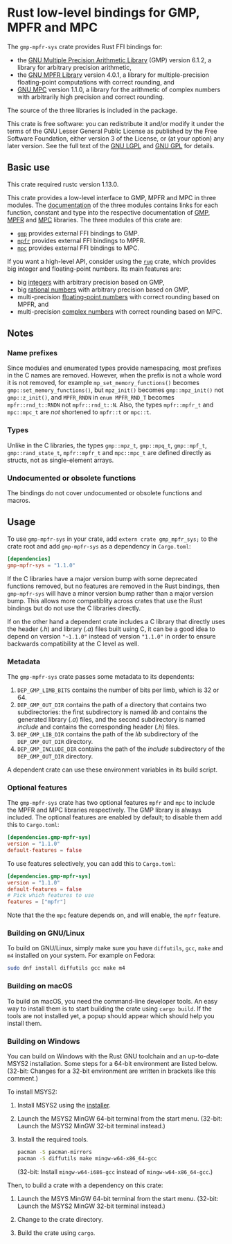 # Rust low-level bindings for GMP, MPFR and MPC

The `gmp-mpfr-sys` crate provides Rust FFI bindings for:

* the [GNU Multiple Precision Arithmetic Library][gmp] (GMP) version
  6.1.2, a library for arbitrary precision arithmetic,
* the [GNU MPFR Library][mpfr] version 4.0.1, a library for
  multiple-precision floating-point computations with correct
  rounding, and
* [GNU MPC][mpc] version 1.1.0, a library for the arithmetic of
  complex numbers with arbitrarily high precision and correct
  rounding.

The source of the three libraries is included in the package.

This crate is free software: you can redistribute it and/or modify it
under the terms of the GNU Lesser General Public License as published
by the Free Software Foundation, either version 3 of the License, or
(at your option) any later version. See the full text of the
[GNU LGPL][lgpl] and [GNU GPL][gpl] for details.

## Basic use

This crate required rustc version 1.13.0.

This crate provides a low-level interface to GMP, MPFR and MPC in
three modules. The [documentation][sys] of the three modules contains
links for each function, constant and type into the respective
documentation of [GMP][gmp doc], [MPFR][mpfr doc] and [MPC][mpc doc]
libraries. The three modules of this crate are:

* [`gmp`][sys gmp] provides external FFI bindings to GMP.
* [`mpfr`][sys mpfr] provides external FFI bindings to MPFR.
* [`mpc`][sys mpc] provides external FFI bindings to MPC.

If you want a high-level API, consider using the [`rug`][rug] crate,
which provides big integer and floating-point numbers. Its main
features are:

* big [integers][rug int] with arbitrary precision based on GMP,
* big [rational numbers][rug rat] with arbitrary precision based on
  GMP,
* multi-precision [floating-point numbers][rug flo] with correct
  rounding based on MPFR, and
* multi-precision [complex numbers][rug com] with correct rounding
  based on MPC.

## Notes

### Name prefixes

Since modules and enumerated types provide namespacing, most prefixes
in the C names are removed. However, when the prefix is not a whole
word it is not removed, for example `mp_set_memory_functions()`
becomes `gmp::set_memory_functions()`, but `mpz_init()` becomes
`gmp::mpz_init()` not `gmp::z_init()`, and `MPFR_RNDN` in
`enum MPFR_RND_T` becomes `mpfr::rnd_t::RNDN` not `mpfr::rnd_t::N`.
Also, the types `mpfr::mpfr_t` and `mpc::mpc_t` are *not* shortened to
`mpfr::t` or `mpc::t`.

### Types

Unlike in the C libraries, the types `gmp::mpz_t`, `gmp::mpq_t`,
`gmp::mpf_t`, `gmp::rand_state_t`, `mpfr::mpfr_t` and `mpc::mpc_t` are
defined directly as structs, not as single-element arrays.

### Undocumented or obsolete functions

The bindings do not cover undocumented or obsolete functions and
macros.

## Usage

To use `gmp-mpfr-sys` in your crate, add `extern crate gmp_mpfr_sys;`
to the crate root and add `gmp-mpfr-sys` as a dependency in
`Cargo.toml`:

```toml
[dependencies]
gmp-mpfr-sys = "1.1.0"
```

If the C libraries have a major version bump with some deprecated
functions removed, but no features are removed in the Rust bindings,
then `gmp-mpfr-sys` will have a minor version bump rather than a major
version bump. This allows more compatiblity across crates that use the
Rust bindings but do not use the C libraries directly.

If on the other hand a dependent crate includes a C library that
directly uses the header (*.h*) and library (*.a*) files built using
C, it can be a good idea to depend on version `"~1.1.0"` instead of
version `"1.1.0"` in order to ensure backwards compatibility at the C
level as well.

### Metadata

The `gmp-mpfr-sys` crate passes some metadata to its dependents:

1. `DEP_GMP_LIMB_BITS` contains the number of bits per limb, which is
   32 or 64.
2. `DEP_GMP_OUT_DIR` contains the path of a directory that contains
   two subdirectories: the first subdirectory is named *lib* and
   contains the generated library (*.a*) files, and the second
   subdirectory is named *include* and contains the corresponding
   header (*.h*) files.
3. `DEP_GMP_LIB_DIR` contains the path of the *lib* subdirectory of
   the `DEP_GMP_OUT_DIR` directory.
4. `DEP_GMP_INCLUDE_DIR` contains the path of the *include*
   subdirectory of the `DEP_GMP_OUT_DIR` directory.

A dependent crate can use these environment variables in its build
script.

### Optional features

The `gmp-mpfr-sys` crate has two optional features `mpfr` and `mpc` to
include the MPFR and MPC libraries respectively. The GMP library is
always included. The optional features are enabled by default; to
disable them add this to `Cargo.toml`:

```toml
[dependencies.gmp-mpfr-sys]
version = "1.1.0"
default-features = false
```

To use features selectively, you can add this to `Cargo.toml`:

```toml
[dependencies.gmp-mpfr-sys]
version = "1.1.0"
default-features = false
# Pick which features to use
features = ["mpfr"]
```

Note that the the `mpc` feature depends on, and will enable, the
`mpfr` feature.

### Building on GNU/Linux

To build on GNU/Linux, simply make sure you have `diffutils`, `gcc`,
`make` and `m4` installed on your system. For example on Fedora:

```sh
sudo dnf install diffutils gcc make m4
```

### Building on macOS

To build on macOS, you need the command-line developer tools. An easy
way to install them is to start building the crate using
`cargo build`. If the tools are not installed yet, a popup should
appear which should help you install them.

### Building on Windows

You can build on Windows with the Rust GNU toolchain and an up-to-date
MSYS2 installation. Some steps for a 64-bit environment are listed
below. (32-bit: Changes for a 32-bit environment are written in
brackets like this comment.)

To install MSYS2:

1. Install MSYS2 using the [installer][msys].

2. Launch the MSYS2 MinGW 64-bit terminal from the start
   menu. (32-bit: Launch the MSYS2 MinGW 32-bit terminal instead.)

3. Install the required tools.

   ```sh
   pacman -S pacman-mirrors
   pacman -S diffutils make mingw-w64-x86_64-gcc
   ```

   (32-bit: Install `mingw-w64-i686-gcc` instead of
   `mingw-w64-x86_64-gcc`.)

Then, to build a crate with a dependency on this crate:

1. Launch the MSYS MinGW 64-bit terminal from the start menu. (32-bit:
   Launch the MSYS2 MinGW 32-bit terminal instead.)

2. Change to the crate directory.

3. Build the crate using `cargo`.

[gmp doc]:  https://tspiteri.gitlab.io/gmp-mpfr-sys/gmp/index.html
[gmp]:      https://gmplib.org/
[gpl]:      https://www.gnu.org/licenses/gpl-3.0.html
[lgpl]:     https://www.gnu.org/licenses/lgpl-3.0.en.html
[mpc doc]:  https://tspiteri.gitlab.io/gmp-mpfr-sys/mpc/index.html
[mpc]:      http://www.multiprecision.org/mpc/
[mpfr doc]: https://tspiteri.gitlab.io/gmp-mpfr-sys/mpfr/index.html
[mpfr]:     http://www.mpfr.org/
[msys]:     https://msys2.github.io/
[rug com]:  https://docs.rs/rug/*/rug/struct.Complex.html
[rug flo]:  https://docs.rs/rug/*/rug/struct.Float.html
[rug int]:  https://docs.rs/rug/*/rug/struct.Integer.html
[rug rat]:  https://docs.rs/rug/*/rug/struct.Rational.html
[rug]:      https://crates.io/crates/rug
[sys gmp]:  https://docs.rs/gmp-mpfr-sys/~1.1.0/gmp_mpfr_sys/gmp/index.html
[sys mpc]:  https://docs.rs/gmp-mpfr-sys/~1.1.0/gmp_mpfr_sys/mpc/index.html
[sys mpfr]: https://docs.rs/gmp-mpfr-sys/~1.1.0/gmp_mpfr_sys/mpfr/index.html
[sys]:      https://docs.rs/gmp-mpfr-sys/~1.1.0/gmp_mpfr_sys/index.html
